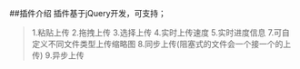 ##插件介绍
插件基于jQuery开发，可支持；
>1.粘贴上传
2.拖拽上传
3.选择上传
4.实时上传速度
5.实时进度信息
7.可自定义不同文件类型上传缩略图
8.同步上传(阻塞式的文件会一个接一个的上传)
9.异步上传

